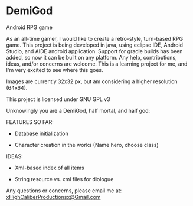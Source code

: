 DemiGod
=======

Android RPG game


 As an all-time gamer, I would like to create a retro-style, 
 turn-based RPG game. This project is being developed in java, using
 eclipse IDE, Android Studio, and AIDE android application. Support for 
 gradle builds has been added, so now it can be built on any platform. 
 Any help, contributions, ideas, and/or concerns are welcome. 
 This is a learning project for me, and I'm very excited to see where this goes.
 
 Images are currently 32x32 px, but am considering a higher resolution (64x64).
 
 This project is licensed under GNU GPL v3
 
 
 Unknowingly you are a DemiGod, half mortal, and half god:
 
 
 FEATURES SO FAR:
 
 * Database initialization
 
 * Character creation in the works (Name hero, choose class)
 
 IDEAS:
 
 * Xml-based index of all items
 
 * String resource vs. xml files for diologue
 
 
 
 Any questions or concerns, please email me at: 
 xHighCaliberProductionsx@Gmail.com
